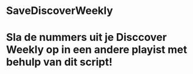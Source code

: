 # SaveDiscoverWeekly

<h1>Sla de nummers uit je Disccover Weekly op in een andere playist met behulp van dit script!</h1>